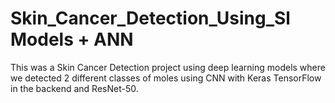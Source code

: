 # Skin_Cancer_Detection_Using_Sl Models + ANN
This was a Skin Cancer Detection project using deep learning models where we detected 2 different classes of moles using CNN with Keras TensorFlow in the backend and ResNet-50.
